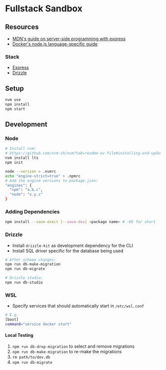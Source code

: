 # Fullstack Sandbox

## Resources

- [MDN's guide on server-side programming with express](https://developer.mozilla.org/en-US/docs/Learn/Server-side/Express_Nodejs)
- [Docker's node.js language-specific guide](https://docs.docker.com/language/nodejs/)

### Stack
- [Express](https://expressjs.com/)
- [Drizzle](https://orm.drizzle.team/)

## Setup

```bash
nvm use
npm install
npm start
```

## Development

### Node
```bash
# Install nvm:
# https://github.com/nvm-sh/nvm?tab=readme-ov-file#installing-and-updating
nvm install lts
npm init

node --version > .nvmrc
echo "engine-strict=true" > .npmrc
# Add the engine versions to package.json:
"engines": {
  "npm": "a.b.c",
  "node": "x.y.z"
}
```

### Adding Dependencies

```bash
npm install --save-exact [--save-dev] <package name> # -DE for short
```

### Drizzle

- Install `drizzle-kit` as development dependency for the CLI
- Install SQL driver specific for the database being used

```bash
# After schema changes:
npm run db-make-migration
npm run db-migrate

# Drizzle studio:
npm run db-studio
```

### WSL

- Specify services that should automatically start in `/etc/wsl.conf`

```bash
# E.g.
[boot]
command="service docker start"
```

#### Local Testing

1. `npm run db-drop-migration` to select and remove migrations
2. `npm run db-make-migration` to re-make the migrations
3. `rm path/to/dev.db`
3. `npm run db-migrate`

